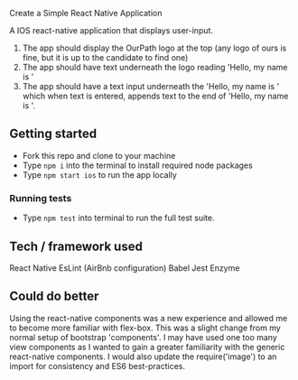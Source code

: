 Create a Simple React Native Application

A IOS react-native application that displays user-input.

1. The app should display the OurPath logo at the top (any logo of ours is fine, but it is up to the candidate to find one)
2. The app should have text underneath the logo reading 'Hello, my name is '
3. The app should have a text input underneath the 'Hello, my name is ' which when text is entered, appends text to the end of 'Hello, my name is '.

## Getting started
* Fork this repo and clone to your machine
* Type ```npm i``` into the terminal to install required node packages  
* Type ```npm start ios``` to run the app locally

### Running tests
* Type ```npm test``` into terminal to run the full test suite.

## Tech / framework used
React Native
EsLint (AirBnb configuration)
Babel
Jest
Enzyme

## Could do better
Using the react-native components was a new experience and allowed me to become more familiar with flex-box. This was a slight change from my normal setup of bootstrap 'components'. I may have used one too many view components as I wanted to gain a greater familiarity with the generic react-native components.
I would also update the require('image') to an import for consistency and ES6 best-practices.